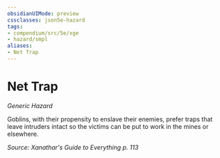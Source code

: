 ```yaml
---
obsidianUIMode: preview
cssclasses: json5e-hazard
tags:
- compendium/src/5e/xge
- hazard/smpl
aliases:
- Net Trap
---
```

# Net Trap
*Generic Hazard*  

Goblins, with their propensity to enslave their enemies, prefer traps that leave intruders intact so the victims can be put to work in the mines or elsewhere.

*Source: Xanathar's Guide to Everything p. 113*